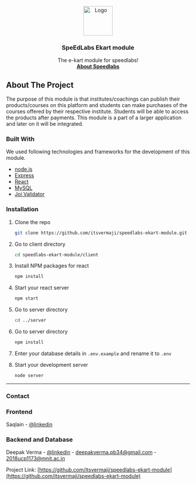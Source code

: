 <!-- PROJECT LOGO -->
<br />
<p align="center">
  <a href="https://www.speedlabs.in/">
    <img src="https://media-exp1.licdn.com/dms/image/C4D0BAQEwlx7BEIb5hA/company-logo_200_200/0/1609929978082?e=1630540800&v=beta&t=iAs3wDix_XGKNhfMUi708JCxSSUo9wBeVn0yHqqWlms" alt="Logo" width="80" height="80">
  </a>

  <h3 align="center">SpeEdLabs Ekart module</h3>

  <p align="center">
    The e-kart module for speedlabs!
    <br />
    <a href="https://www.speedlabs.in/"><strong>About Speedlabs</strong></a>
    <br />
  </p>
</p>

<!-- ABOUT THE PROJECT -->

## About The Project

The purpose of this module is that institutes/coachings can publish their products/courses on this platform and students can make purchases of the courses offered by their respective institute. Students will be able to access the products after payments.
This module is a part of a larger application and later on it will be integrated.

### Built With

We used following technologies and frameworks for the development of this module.

- [node.js](https://nodejs.org/en/)
- [Express](https://expressjs.com/)
- [React](https://reactjs.org/)
- [MySQL](https://www.mysql.com/)
- [Joi Validator](https://joi.dev/api/?v=17.4.0)

### Installation

1. Clone the repo
   ```sh
   git clone https://github.com/itsvermaji/speedlabs-ekart-module.git
   ```
2. Go to client directory
   ```sh
   cd speedlabs-ekart-module/client
   ```
3. Install NPM packages for react
   ```sh
   npm install
   ```
4. Start your react server

   ```sh
   npm start
   ```

5. Go to server directory
   ```sh
   cd ../server
   ```
6. Go to server directory
   ```sh
   npm install
   ```
7. Enter your database details in `.env.example` and rename it to `.env`

8. Start your development server
   ```sh
   node server
   ```

---

<!-- CONTACT -->

### Contact

### Frontend

Saqlain - [@linkedin](https://www.linkedin.com/in/saqlainmkhan/)

### Backend and Database

Deepak Verma - [@linkedin](https://www.linkedin.com/in/deepak-verma-6a5083189/) - deepakverma.pb34@gmail.com - 2018ucp1173@mnit.ac.in

Project Link: [https://github.com/itsvermaji/speedlabs-ekart-module](https://github.com/itsvermaji/speedlabs-ekart-module)
